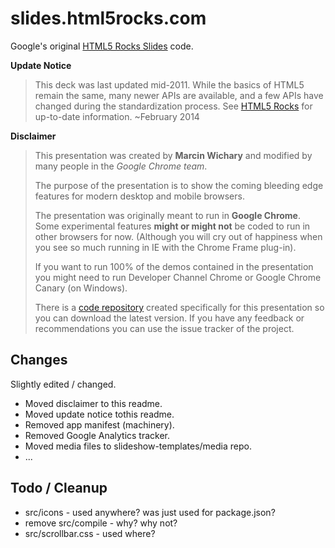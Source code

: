 # slides.html5rocks.com

Google's original [HTML5 Rocks Slides](https://github.com/html5rocks/slides.html5rocks.com) code.


**Update Notice**

> This deck was last updated mid-2011. While the basics of HTML5 remain the same,
> many newer APIs are available, and a few APIs have changed during the standardization process.
> See [HTML5 Rocks](http://html5rocks.com) for up-to-date information.   ~February 2014


**Disclaimer**

> This presentation was created by **Marcin Wichary** and modified by many people in the
> *Google Chrome team*.
>    
> The purpose of the presentation is to show the coming bleeding edge features
> for modern desktop and mobile browsers.
>
> The presentation was originally meant to run in **Google Chrome**. Some experimental
> features **might or might not** be coded to run in other browsers for now.
> (Although you will cry out of happiness when you see so much running in IE with
> the Chrome Frame plug-in).
>
> If you want to run 100% of the demos contained in the presentation you might need to run
> Developer Channel Chrome or Google Chrome Canary (on Windows).
>
> There is a [code repository](https://github.com/html5rocks/slides.html5rocks.com)
> created specifically for this presentation so you can download the latest version.
> If you have any feedback or recommendations you can use the issue tracker of the project.



## Changes

Slightly edited / changed.

- Moved disclaimer to this readme.
- Moved update notice tothis readme.
- Removed app manifest (machinery).
- Removed Google Analytics tracker.
- Moved media files to slideshow-templates/media repo.
- ...



## Todo / Cleanup

- src/icons  - used anywhere? was just used for package.json?
- remove src/compile  - why? why not?
- src/scrollbar.css  - used where?
